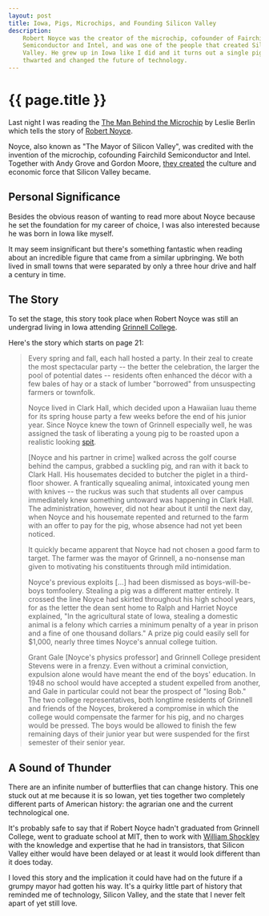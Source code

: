 ```yaml
---
layout: post
title: Iowa, Pigs, Microchips, and Founding Silicon Valley
description:
    Robert Noyce was the creator of the microchip, cofounder of Fairchild
    Semiconductor and Intel, and was one of the people that created Silicon
    Valley. He grew up in Iowa like I did and it turns out a single pig almost
    thwarted and changed the future of technology.
---
```


{{ page.title }}
================

Last night I was reading the [The Man Behind the Microchip][amazon] by Leslie
Berlin which tells the story of [Robert Noyce][noyce].

Noyce, also known as "The Mayor of Silicon Valley", was credited with the
invention of the microchip, cofounding Fairchild
Semiconductor and Intel.  Together with Andy Grove and Gordon Moore,
[they created][grove-intel] the culture and economic force that Silicon Valley
became.

## Personal Significance

Besides the obvious reason of wanting to read more about Noyce because he set
the foundation for my career of choice, I was also interested because he was
born in Iowa like myself.

It may seem insignificant but there's something fantastic when reading about an
incredible figure that came from a similar upbringing. We both lived in small
towns that were separated by only a three hour drive and half a century in time.

## The Story

To set the stage, this story took place when Robert Noyce was still an undergrad
living in Iowa attending [Grinnell College][grinnell].

Here's the story which starts on page 21:

> Every spring and fall, each hall hosted a party. In their zeal to create the
> most spectacular party -- the better the celebration, the larger the pool of
> potential dates -- residents often enhanced the décor with a few bales of hay
> or a stack of lumber "borrowed" from unsuspecting farmers or townfolk.
>
> Noyce lived in Clark Hall, which decided upon a Hawaiian luau theme for its
> spring house party a few weeks before the end of his junior year. Since Noyce
> knew the town of Grinnell especially well, he was assigned the task of
> liberating a young pig to be roasted upon a realistic looking [spit][spit].
>
> [Noyce and his partner in crime] walked across the golf course behind the
> campus, grabbed a suckling pig, and ran with it back to Clark Hall. His
> housemates decided to butcher the piglet in a third-floor shower. A
> frantically squealing animal, intoxicated young men with knives -- the ruckus
> was such that students all over campus immediately knew something untoward was
> happening in Clark Hall. The administration, however, did not hear about it
> until the next day, when Noyce and his housemate repented and returned to the
> farm with an offer to pay for the pig, whose absence had not yet been noticed.
>
> It quickly became apparent that Noyce had not chosen a good farm to target.
> The farmer was the mayor of Grinnell, a no-nonsense man given to motivating
> his constituents through mild intimidation.
>
> Noyce's previous exploits [...] had been dismissed as boys-will-be-boys
> tomfoolery. Stealing a pig was a different matter entirely. It crossed the
> line Noyce had skirted throughout his high school years, for as the letter the
> dean sent home to Ralph and Harriet Noyce explained, "In the agricultural
> state of Iowa, stealing a domestic animal is a felony which carries a minimum
> penalty of a year in prison and a fine of one thousand dollars." A prize pig
> could easily sell for $1,000, nearly three times Noyce's annual college
> tuition.
>
> Grant Gale [Noyce's physics professor] and Grinnell College president Stevens
> were in a frenzy. Even without a criminal conviction, expulsion alone would
> have meant the end of the boys' education. In 1948 no school would have
> accepted a student expelled from another, and Gale in particular could not
> bear the prospect of "losing Bob." The two college representatives, both
> longtime residents of Grinnell and friends of the Noyces, brokered a
> compromise in which the college would compensate the farmer for his pig, and
> no charges would be pressed. The boys would be allowed to finish the few
> remaining days of their junior year but were suspended for the first semester
> of their senior year.

## A Sound of Thunder

There are an infinite number of butterflies that can change history. This one
stuck out at me because it is so Iowan, yet ties together two completely
different parts of American history: the agrarian one and the current
technological one.

It's probably safe to say that if Robert Noyce hadn't graduated from Grinnell
College, went to graduate school at MIT, then to work with [William
Shockley][shockley] with the knowledge and expertise that he had in transistors,
that Silicon Valley either would have been delayed or at least it would look
different than it does today.

I loved this story and the implication it could have had on the future if a grumpy
mayor had gotten his way. It's a quirky little part of history that reminded me
of technology, Silicon Valley, and the state that I never felt apart of yet
still love.

[amazon]: https://www.amazon.com/gp/product/019531199X/ref=as_li_tl?ie=UTF8&camp=1789&creative=9325&creativeASIN=019531199X&linkCode=as2&tag=jld07-20&linkId=f44ab354e414f1b773327dcac792931c
[noyce]: noyce
[grove-intel]: https://stratechery.com/2016/andy-grove-and-the-iphone-se/
[shockley]: https://en.wikipedia.org/wiki/William_Shockley
[grinnell]: https://en.wikipedia.org/wiki/Grinnell_College
[spit]: https://en.wiktionary.org/wiki/spit_roast
